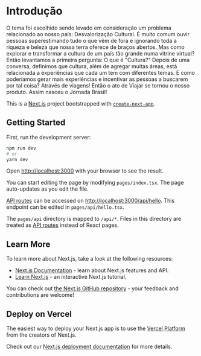# Introdução

O tema foi escolhido sendo levado em consideração um problema relacionado ao nosso país: Desvalorização Cultural.
É muito comum ouvir pessoas superestimando tudo o que vêm de fora e ignorando toda a riqueza e beleza que nossa terra oferece de braços abertos.
Mas como explorar e transformar a cultura de um país tão grande numa vitrine virtual?
Então levantamos a primeira pergunta: O que é "Cultura?"
Depois de uma conversa, definimos que cultura, além de agregar muitas áreas, está relacionada a experiências que cada um tem com diferentes temas. E como poderíamos gerar mais experiências e incentivar as pessoas a buscarem por tal coisa? Através de viagens!
Então o ato de Viajar se tornou o nosso produto. Assim nasceu o Jornada Brasil!

This is a [Next.js](https://nextjs.org/) project bootstrapped with [`create-next-app`](https://github.com/vercel/next.js/tree/canary/packages/create-next-app).

## Getting Started

First, run the development server:

```bash
npm run dev
# or
yarn dev
```

Open [http://localhost:3000](http://localhost:3000) with your browser to see the result.

You can start editing the page by modifying `pages/index.tsx`. The page auto-updates as you edit the file.

[API routes](https://nextjs.org/docs/api-routes/introduction) can be accessed on [http://localhost:3000/api/hello](http://localhost:3000/api/hello). This endpoint can be edited in `pages/api/hello.tsx`.

The `pages/api` directory is mapped to `/api/*`. Files in this directory are treated as [API routes](https://nextjs.org/docs/api-routes/introduction) instead of React pages.

## Learn More

To learn more about Next.js, take a look at the following resources:

- [Next.js Documentation](https://nextjs.org/docs) - learn about Next.js features and API.
- [Learn Next.js](https://nextjs.org/learn) - an interactive Next.js tutorial.

You can check out [the Next.js GitHub repository](https://github.com/vercel/next.js/) - your feedback and contributions are welcome!

## Deploy on Vercel

The easiest way to deploy your Next.js app is to use the [Vercel Platform](https://vercel.com/new?utm_medium=default-template&filter=next.js&utm_source=create-next-app&utm_campaign=create-next-app-readme) from the creators of Next.js.

Check out our [Next.js deployment documentation](https://nextjs.org/docs/deployment) for more details.
